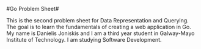 #Go Problem Sheet#

This is the second problem sheet for Data Representation and Querying. The goal is  to learn the fundamentals of creating a web application in Go. My name is Danielis Joniskis and I am a third year student in Galway-Mayo Institute of Technology. I am studying Software Development.